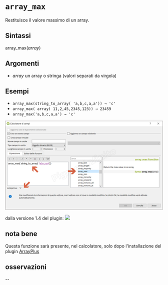 # `array_max`

Restituisce il valore massimo di un array.
## Sintassi

array_max(_array_) 

## Argomenti

* _array_ un array o stringa (valori separati da virgola) 

## Esempi

* `array_max(string_to_array( 'a,b,c,a,a')) → 'c'`
* `array_max( array( 11,2,45,2345,123)) → 23459`
* `array_max('a,b,c,a,a') → 'c'`

![](/img/arrays/array_max/array_max1.png)

dalla versione 1.4 del plugin:
![](/img/arrays/array_max/array_max2.png)

## nota bene

Questa funzione sarà presente, nel calcolatore, solo dopo l'installazione del plugin [ArrayPlus](https://framagit.org/jbdesbas/arrayPlus)

## osservazioni

--